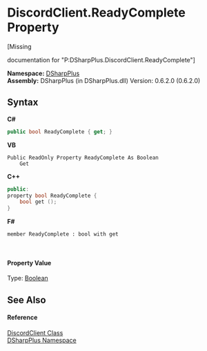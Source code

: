 # DiscordClient.ReadyComplete Property 
 

\[Missing <summary> documentation for "P:DSharpPlus.DiscordClient.ReadyComplete"\]

**Namespace:**&nbsp;<a href="503971eb-de5e-a570-9922-de9500a9b1cc">DSharpPlus</a><br />**Assembly:**&nbsp;DSharpPlus (in DSharpPlus.dll) Version: 0.6.2.0 (0.6.2.0)

## Syntax

**C#**<br />
``` C#
public bool ReadyComplete { get; }
```

**VB**<br />
``` VB
Public ReadOnly Property ReadyComplete As Boolean
	Get
```

**C++**<br />
``` C++
public:
property bool ReadyComplete {
	bool get ();
}
```

**F#**<br />
``` F#
member ReadyComplete : bool with get

```

<br />

#### Property Value
Type: <a href="http://msdn2.microsoft.com/en-us/library/a28wyd50" target="_blank">Boolean</a>

## See Also


#### Reference
<a href="8f8cbf24-03e9-53cc-389f-2ba10a699065">DiscordClient Class</a><br /><a href="503971eb-de5e-a570-9922-de9500a9b1cc">DSharpPlus Namespace</a><br />